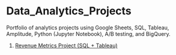 # Data_Analytics_Projects
Portfolio of analytics projects using Google Sheets, SQL, Tableau, Amplitude, Python (Jupyter Notebook), A/B testing, and BigQuery.

1. [Revenue Metrics Project (SQL + Tableau)](https://github.com/AngelAn0707/Data_Analytics_Projects/blob/main/Project%202%20Revenue%20metrics)
